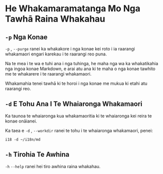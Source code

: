 # He Whakamaramatanga Mo Nga Tawhā Raina Whakahau

## `-p` Nga Konae

`-p` , `--purge` ranei ka whakakore i nga konae kei roto i ia raarangi whakamaori engari karekau i te raarangi reo puna.

Na te mea i te wa e tuhi ana i nga tuhinga, he maha nga wa ka whakatikahia nga ingoa konae Markdown, e arai atu ana ki te maha o nga konae tawhito me te whakarere i te raarangi whakamaori.

Whakamahia tenei tawhā ki te horoi i nga konae me mukua ki etahi atu raarangi reo.

## `-d` E Tohu Ana I Te Whaiaronga Whakamaori

Ka taunoa te whaiaronga kua whakamaoritia ki te whaiaronga kei reira te konae onāianei.

Ka taea e `-d` , `--workdir` ranei te tohu i te whaiaronga whakamaori, penei:

```
i18 -d ~/i18n/md
```

## `-h` Tirohia Te Awhina

`-h` `--help` ranei hei tiro awhina raina whakahau.